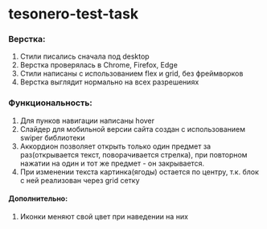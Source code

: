 # tesonero-test-task

### Верстка:

1. Стили писались сначала под desktop
2. Верстка проверялась в Chrome, Firefox, Edge
3. Стили написаны с использованием flex и grid, без фреймворков
4. Верстка выглядит нормально на всех разрешениях

### Функциональность:

1. Для пунков навигации написаны hover
2. Слайдер для мобильной версии сайта создан с использованием swiper библиотеки
3. Аккордион позволяет открыть только один предмет за раз(открывается текст, поворачивается стрелка), при повторном нажатии на один и тот же предмет - он закрывается.
4. При изменении текста картинка(ягоды) остается по центру, т.к. блок с ней реализован через grid сетку

#### Дополнительно:

1. Иконки меняют свой цвет при наведении на них
